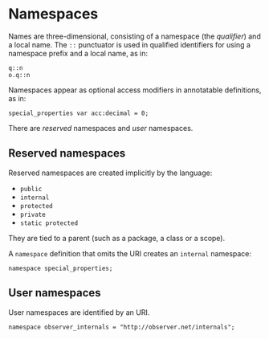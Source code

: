 # Namespaces

Names are three-dimensional, consisting of a namespace (the *qualifier*) and a local name. The `::` punctuator is used in qualified identifiers for using a namespace prefix and a local name, as in:

```
q::n
o.q::n
```

Namespaces appear as optional access modifiers in annotatable definitions, as in:

```
special_properties var acc:decimal = 0;
```

There are *reserved* namespaces and *user* namespaces.

## Reserved namespaces

Reserved namespaces are created implicitly by the language:

- `public`
- `internal`
- `protected`
- `private`
- `static protected`

They are tied to a parent (such as a package, a class or a scope).

A `namespace` definition that omits the URI creates an `internal` namespace:

```
namespace special_properties;
```

## User namespaces

User namespaces are identified by an URI.

```
namespace observer_internals = "http://observer.net/internals";
```